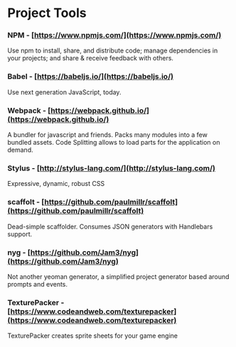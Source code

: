 # Project Tools

### NPM - [https://www.npmjs.com/](https://www.npmjs.com/)

Use npm to install, share, and distribute code; manage dependencies in your projects; and share & receive feedback with others.

### Babel - [https://babeljs.io/](https://babeljs.io/)

Use next generation JavaScript, today.

### Webpack - [https://webpack.github.io/](https://webpack.github.io/)

A bundler for javascript and friends. Packs many modules into a few bundled assets. Code Splitting allows to load parts for the application on demand. 

### Stylus - [http://stylus-lang.com/](http://stylus-lang.com/)

Expressive, dynamic, robust CSS

### scaffolt - [https://github.com/paulmillr/scaffolt](https://github.com/paulmillr/scaffolt)

Dead-simple scaffolder. Consumes JSON generators with Handlebars support.

### nyg - [https://github.com/Jam3/nyg](https://github.com/Jam3/nyg)

Not another yeoman generator, a simplified project generator based around prompts and events.

### TexturePacker - [https://www.codeandweb.com/texturepacker](https://www.codeandweb.com/texturepacker)

TexturePacker creates sprite sheets for your game engine